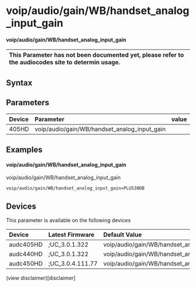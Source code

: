 ﻿---
description: voip/audio/gain/WB/handset_analog_input_gain
search: false
---

# voip/audio/gain/WB/handset_analog_input_gain

#### voip/audio/gain/WB/handset_analog_input_gain


| This Parameter has not been documented yet, please refer to the audiocodes site to determin usage.  | 
| :--- |

## Syntax

## Parameters
|Device|Parameter|value|Description|
|:---|:---|:---|:---|
| 405HD | voip/audio/gain/WB/handset_analog_input_gain |  |  |

## Examples
#### voip/audio/gain/WB/handset_analog_input_gain

voip/audio/gain/WB/handset_analog_input_gain

```
voip/audio/gain/WB/handset_analog_input_gain=PLUS30DB
```

## Devices
This parameter is available on the following devices

| Device | Latest Firmware | Default Value |
|:---|:---|:---|
| audc405HD | ;UC_3.0.1.322 | voip/audio/gain/WB/handset_analog_input_gain=PLUS30DB 
| audc440HD | ;UC_3.0.1.322 | voip/audio/gain/WB/handset_analog_input_gain=PLUS42DB 
| audc450HD | ;UC_3.0.4.111.77 | voip/audio/gain/WB/handset_analog_input_gain=PLUS42DB 

(view disclaimer)[disclaimer]
